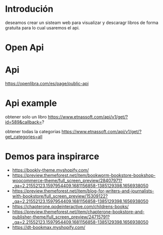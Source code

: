# Introdución
 deseamos crear un sisteam web para visualizar y descaragr libros de forma gratuita para lo cual usaremos  el api.
# Open Api

# Api
 https://openlibra.com/es/page/public-api

# Api example

 obtener solo un libro 
https://www.etnassoft.com/api/v1/get/?id=589&callback=?

obtener todas la categorias
https://www.etnassoft.com/api/v1/get/?get_categories=all
# Demos para inspirarce
- https://bookly-theme.myshopify.com/
- https://preview.themeforest.net/item/bookworm-bookstore-bookshop-woocommerce-theme/full_screen_preview/28407971?_ga=2.21552123.1597954409.1681156858-1385129398.1656938050
- https://preview.themeforest.net/item/blog-for-writers-and-journalists-with-bookstore/full_screen_preview/15309122?_ga=2.21552123.1597954409.1681156858-1385129398.1656938050
- https://chapterone.qodeinteractive.com/childrens-books/
- https://preview.themeforest.net/item/chapterone-bookstore-and-publisher-theme/full_screen_preview/24715791?_ga=2.21552123.1597954409.1681156858-1385129398.1656938050
- https://dt-bookmax.myshopify.com/


